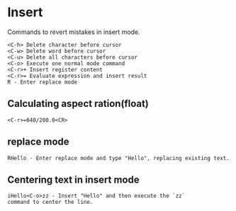 # Insert

Commands to revert mistakes in insert mode.

```vim
<C-h> Delete character before cursor
<C-w> Delete word before cursor
<C-u> Delete all characters before cursor
<C-o> Execute one normal mode command
<C-r>+ Insert register content
<C-r>= Evaluate expression and insert result
R - Enter replace mode
```

## Calculating aspect ration(float)

```vim
<C-r>=640/200.0<CR>
```

## replace mode

```vim
RHello - Enter replace mode and type "Hello", replacing existing text.
```

## Centering text in insert mode

```vim
iHello<C-o>zz - Insert "Hello" and then execute the `zz`
command to center the line.
```
